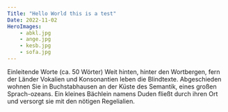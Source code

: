 ```yaml
---
Title: "Hello World this is a test"
Date: 2022-11-02
HeroImages:
    - abkl.jpg
    - ange.jpg
    - kesb.jpg
    - sofa.jpg
---
```


Einleitende Worte (ca. 50 Wörter) Weit hinten,
hinter den Wortbergen, fern der Länder Vokalien
und Konsonantien leben die Blindtexte. 
Abgeschieden wohnen Sie in Buchstabhausen an der Küste
des Semantik, eines großen Sprach-ozeans. Ein
kleines Bächlein namens Duden fließt durch ihren
Ort und versorgt sie mit den nötigen Regelialien.

